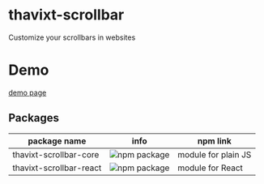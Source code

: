 # thavixt-scrollbar

Customize your scrollbars in websites

# Demo

[demo page](https://demo-thavixt-scrollbar-react-oen1yr2bx-thavixts-projects.vercel.app/)

## Packages

| package name | info | npm link |
| ------------- | ------------- | ------------- |
| thavixt-scrollbar-core  | ![npm package][npm-img-core] | module for plain JS |
| thavixt-scrollbar-react  | ![npm package][npm-img-react] | module for React |

[npm-img-core]:https://img.shields.io/npm/v/thavixt-scrollbar-core
[npm-img-react]:https://img.shields.io/npm/v/thavixt-scrollbar-react